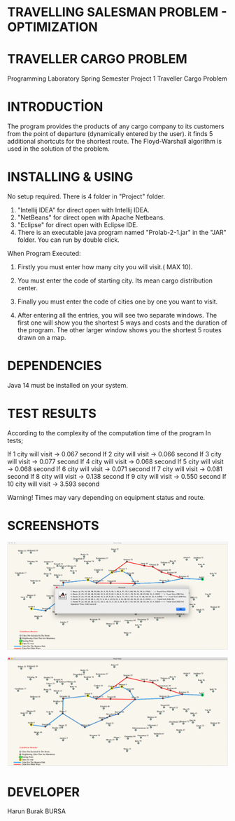 # TRAVELLING SALESMAN PROBLEM - OPTIMIZATION #





# TRAVELLER CARGO PROBLEM #

Programming Laboratory Spring Semester Project 1 Traveller Cargo Problem 

# INTRODUCTİON #


The program provides the products of any cargo company to its customers from the point of departure (dynamically entered by the user).
it finds 5 additional shortcuts for the shortest route. The Floyd-Warshall algorithm is used in the solution of the problem.




# INSTALLING & USING #


No setup required. There is 4 folder in "Project" folder.

1) "Intellij IDEA" for direct open with Intellij IDEA.
2) "NetBeans" for direct open with Apache Netbeans.
3) "Eclipse" for direct open with Eclipse IDE.
4) There is an executable java program named "Prolab-2-1.jar" in the "JAR" folder. 
   You can run by double click.
    


When Program Executed:
1) Firstly you must enter how many city you will visit.( MAX 10).  

2) You must enter the code of starting city. Its mean cargo distribution center.

3) Finally you must enter the code of cities one by one you want to visit.

4) After entering all the entries, you will see two separate windows.
   The first one will show you the shortest 5 ways and costs and the duration of the program.
   The other larger window shows you the shortest 5 routes drawn on a map.




# DEPENDENCIES #


Java 14 must be installed on your system. 



# TEST RESULTS #

According to the complexity of the computation time of the program In tests;

If 1 city will visit -> 0.067 second
If 2 city will visit -> 0.066 second
If 3 city will visit -> 0.077 second
If 4 city will visit -> 0.068 second
If 5 city will visit -> 0.068 second
If 6 city will visit -> 0.071 second
If 7 city will visit -> 0.081 second 
If 8 city will visit -> 0.138 second 
If 9 city will visit -> 0.550 second
If 10 city will visit -> 3.593 second

Warning! Times may vary depending on equipment status and route.

# SCREENSHOTS #

![Alt text](https://github.com/1hbb/TSP-Optimization/blob/master/screenshots/Ekran%20Resmi%202020-05-22%2013.20.08.png "1")


![Alt text](https://github.com/1hbb/TSP-Optimization/blob/master/screenshots/Ekran%20Resmi%202020-05-22%2013.20.27.png "2")

# DEVELOPER #

Harun Burak BURSA
